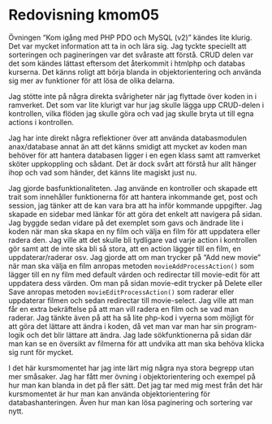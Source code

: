 ---
---
Redovisning kmom05
=========================

Övningen “Kom igång med PHP PDO och MySQL (v2)” kändes lite klurig. Det var mycket information att ta in och lära sig. Jag tyckte speciellt att sorteringen och pagineringen var det svåraste att förstå. CRUD delen var det som kändes lättast eftersom det återkommit i htmlphp och databas kurserna. Det känns roligt att börja blanda in objektorientering och använda sig mer av funktioner för att lösa de olika delarna.

Jag stötte inte på några direkta svårigheter när jag flyttade över koden in i ramverket. Det som var lite klurigt var hur jag skulle lägga upp CRUD-delen i kontrollen, vilka flöden jag skulle göra och vad jag skulle bryta ut till egna actions i kontrollen.

Jag har inte direkt några reflektioner över att använda databasmodulen anax/database annat än att det känns smidigt att mycket av koden man behöver för att hantera databasen ligger i en egen klass samt att ramverket sköter uppkoppling och sådant. Det är dock svårt att förstå hur allt hänger ihop och vad som händer, det känns lite magiskt just nu.

Jag gjorde basfunktionaliteten. Jag använde en kontroller och skapade ett trait som innehåller funktionerna för att hantera inkommande get, post och session, jag tänker att de kan vara bra att ha inför kommande uppgifter. Jag skapade en sidebar med länkar för att göra det enkelt att navigera på sidan. Jag byggde sedan vidare på det exemplet som gavs och ändrade lite i koden när man ska skapa en ny film och välja en film för att uppdatera eller radera den. Jag ville att det skulle bli tydligare vad varje action i kontrollen gör samt att de inte ska bli så stora, att en action lägger till en film, en uppdaterar/raderar osv. Jag gjorde att om man trycker på “Add new movie” när man ska välja en film anropas metoden `movieAddProcessAction()` som lägger till en ny film med default värden och redirectar till movie-edit för att uppdatera dess värden. Om man på sidan movie-edit trycker på Delete eller Save anropas metoden `movieEditProcessAction()` som raderar eller uppdaterar filmen och sedan redirectar till movie-select. Jag ville att man får en extra bekräftelse på att man vill radera en film och se vad man raderar. Jag tänkte även på att ha så lite php-kod i vyerna som möjligt för att göra det lättare att ändra i koden, då vet man var man har sin program-logik och det blir lättare att ändra. Jag lade sökfunktionerna på sidan där man kan se en översikt av filmerna för att undvika att man ska behöva klicka sig runt för mycket.

I det här kursmomentet har jag inte lärt mig några nya stora begrepp utan mer småsaker. Jag har fått mer övning i objektorientering och exempel på hur man kan blanda in det på fler sätt. Det jag tar med mig mest från det här kursmomentet är hur man kan använda objektorientering för databashanteringen. Även hur man kan lösa paginering och sortering var nytt.
